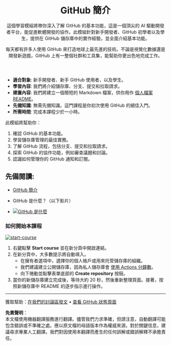 <header>

# GitHub 簡介

這個學習模組將帶你深入了解 GitHub 的基本功能，這是一個頂尖的 AI 驅動開發者平台，能促進軟體開發的協作。此模組針對新手開發者、GitHub 初學者以及學生，提供在 GitHub 儲存庫中的實作經驗，並全面介紹基本功能。

每天都有許多人使用 GitHub 來打造地球上最先進的技術。不論是視覺化數據還是開發新遊戲，GitHub 上有一整個社群和工具集，能幫助你更出色地完成工作。

</header>

- **適合對象**: 新手開發者、新手 GitHub 使用者，以及學生。
- **學習內容**: 我們將介紹儲存庫、分支、提交和拉取請求。
- **建置內容**: 我們將建立一個簡短的 Markdown 檔案，供你用作 [個人檔案 README](https://docs.github.com/account-and-profile/setting-up-and-managing-your-github-profile/customizing-your-profile/managing-your-profile-readme)。
- **先備知識**: 無需先備知識。這門課程是你初次使用 GitHub 的絕佳入門。
- **所需時間**: 完成本課程少於一小時。

此模組將幫助你：

1. 確認 GitHub 的基本功能。
2. 學習儲存庫管理的最佳實務。
3. 了解 GitHub 流程，包括分支、提交和拉取請求。
4. 探索 GitHub 的協作功能，例如審查議題和討論。
5. 認識如何管理你的 GitHub 通知和訂閱。

 
## 先備閱讀: 

- [GitHub 簡介](https://learn.microsoft.com/training/modules/introduction-to-github)

- GitHub 是什麼？（以下影片）
- [![GitHub 是什麼](https://img.youtube.com/vi/pBy1zgt0XPc/0.jpg)](https://www.youtube.com/watch?v=pBy1zgt0XPc)
 
   

### 如何開始本課程

<!-- 要開始課程，請在 JavaScript 中執行以下程式碼:
'https://github.com/new?' + new URLSearchParams({
  template_owner: 'skills',
  template_name: 'introduction-to-github',
  owner: '@me',
  name: 'skills-introduction-to-github',
  description: 'My clone repository',
  visibility: 'public',
}).toString()
-->

[![start-course](https://user-images.githubusercontent.com/1221423/235727646-4a590299-ffe5-480d-8cd5-8194ea184546.svg)](https://github.com/new?template_owner=skills&template_name=introduction-to-github&owner=%40me&name=skills-introduction-to-github&description=My+clone+repository&visibility=public)

1. 右鍵點擊 **Start course** 並在新分頁中開啟連結。
2. 在新分頁中，大多數提示將自動填入。
   - 在擁有者選項中，選擇你的個人帳戶或用來托管儲存庫的組織。
   - 我們建議建立公開儲存庫，因為私人儲存庫會 [使用 Actions 分鐘數](https://docs.github.com/en/billing/managing-billing-for-github-actions/about-billing-for-github-actions?WT.mc_id=academic-113596-abartolo)。
   - 向下捲動並點擊表單底部的 **Create repository** 按鈕。
3. 當你的新儲存庫建立完成後，等待大約 20 秒，然後重新整理頁面。接著，按照新儲存庫中 README 的逐步指示進行操作。

<footer>

---

獲取幫助：[在我們的討論區發文](https://github.com/orgs/skills/discussions/categories/introduction-to-github) • [查看 GitHub 狀態頁面](https://www.githubstatus.com/)

**免責聲明**：  
本文檔使用機器翻譯服務進行翻譯。儘管我們力求準確，但請注意，自動翻譯可能包含錯誤或不準確之處。應以原文檔的母語版本作為權威來源。對於關鍵信息，建議尋求專業人工翻譯。我們對因使用本翻譯而產生的任何誤解或錯誤解釋不承擔責任。